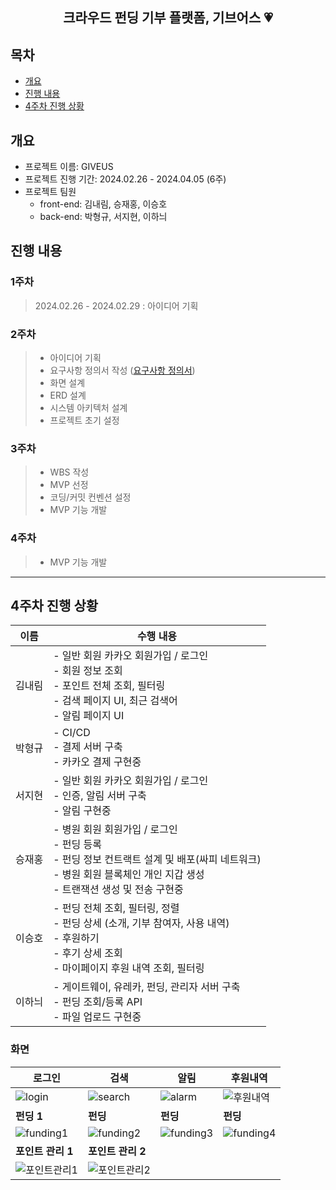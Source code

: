 <div align="center">
<h2> 크라우드 펀딩 기부 플랫폼, 기브어스 💗 </h2>
</div>

## 목차
- [개요](#개요)
- [진행 내용](#진행-내용)
- [4주차 진행 상황](#4주차-진행-상황)

## 개요
- 프로젝트 이름: GIVEUS
- 프로젝트 진행 기간: 2024.02.26 - 2024.04.05 (6주)
- 프로젝트 팀원
    - front-end: 김내림, 승재홍, 이승호
    - back-end:  박형규, 서지현, 이하늬

## 진행 내용
### 1주차
>2024.02.26 - 2024.02.29 : 아이디어 기획
### 2주차
> - 아이디어 기획
> - 요구사항 정의서 작성 ([요구사항 정의서](https://yihoney.notion.site/1e21e94591c1482d99f7bac8f5a79649?pvs=4))<br>
> - 화면 설계
> - ERD 설계
> - 시스템 아키텍처 설계
> - 프로젝트 초기 설정
### 3주차
> - WBS 작성
> - MVP 선정
> - 코딩/커밋 컨벤션 설정
> - MVP 기능 개발
### 4주차
> - MVP 기능 개발

---
## 4주차 진행 상황


| 이름  | 수행 내용                                                                                                |
|-----|------------------------------------------------------------------------------------------------------|
| 김내림 | - 일반 회원 카카오 회원가입 / 로그인<br>- 회원 정보 조회<br>- 포인트 전체 조회, 필터링<br>- 검색 페이지 UI, 최근 검색어<br>- 알림 페이지 UI       |
| 박형규 | - CI/CD<br>- 결제 서버 구축<br>- 카카오 결제 구현중                                                                |
| 서지현 | - 일반 회원 카카오 회원가입 / 로그인<br>- 인증, 알림 서버 구축<br>- 알림 구현중                                                 |
| 승재홍 | - 병원 회원 회원가입 / 로그인<br>- 펀딩 등록<br>- 펀딩 정보 컨트랙트 설계 및 배포(싸피 네트워크)<br>- 병원 회원 블록체인 개인 지갑 생성<br>- 트랜잭션 생성 및 전송 구현중|
| 이승호 | - 펀딩 전체 조회, 필터링, 정렬<br>- 펀딩 상세 (소개, 기부 참여자, 사용 내역)<br>- 후원하기<br>- 후기 상세 조회 <br>- 마이페이지 후원 내역 조회, 필터링 |
| 이하늬 | - 게이트웨이, 유레카, 펀딩, 관리자 서버 구축<br>- 펀딩 조회/등록 API<br>- 파일 업로드 구현중                                        |


### 화면

| 로그인                                                                 | 검색                                                                  | 알림         | 후원내역       |
|---------------------------------------------------------------------|---------------------------------------------------------------------|------------|------------|
| ![login](/uploads/40fcd37eb1d0fcddf080977a803304be/login.png)       | ![search](/uploads/548c84db7e6485f4a7a2876a00e2f925/search.png)     | ![alarm](/uploads/9634f2b1116d10c97a1828b70f87096a/alarm.png) | ![후원내역](/uploads/e7058ea9d8db6089ca8bd973275f4a59/후원내역.png) |
| **펀딩 1**                                                            | **펀딩**                                                              | **펀딩**         | **펀딩**         |
| ![funding1](/uploads/507f1b53585af38d20a49baff90a5292/funding1.png) | ![funding2](/uploads/910490afe9632088d24e5031c7c0d344/funding2.png) |![funding3](/uploads/588592f45ee15a9ec473cdebdd41864a/funding3.png)|![funding4](/uploads/ea453996f5859c212c71c6c58df33435/funding4.png)|
| **포인트 관리 1**                                                            | **포인트 관리 2**                                                            ||
|![포인트관리1](/uploads/e294ffac8c4e399f6c2c1d3832e0503f/포인트관리1.png)|  ![포인트관리2](/uploads/f15e894b8ee67d5f4afc2e77779c1e03/포인트관리2.png)                                                                   ||




